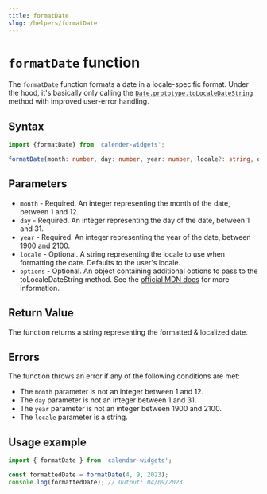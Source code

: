 ```yaml
---
title: formatDate
slug: /helpers/formatDate
---
```


# `formatDate` function
The `formatDate` function formats a date in a locale-specific format. Under the hood, it's basically only calling the [`Date.prototype.toLocaleDateString`](https://developer.mozilla.org/en-US/docs/Web/JavaScript/Reference/Global_Objects/Date/toLocaleDateString) method with improved user-error handling.

## Syntax
```ts
import {formatDate} from 'calender-widgets';

formatDate(month: number, day: number, year: number, locale?: string, options?: Intl.DateTimeFormatOptions);
```

## Parameters
- `month` - Required. An integer representing the month of the date, between 1 and 12.
- `day` - Required. An integer representing the day of the date, between 1 and 31.
- `year` - Required. An integer representing the year of the date, between 1900 and 2100.
- `locale` - Optional. A string representing the locale to use when formatting the date. Defaults to the user's locale.
- `options` - Optional. An object containing additional options to pass to the toLocaleDateString method. See the [official MDN docs](https://developer.mozilla.org/en-US/docs/Web/JavaScript/Reference/Global_Objects/Date/toLocaleDateString) for more information.

## Return Value
The function returns a string representing the formatted & localized date.

## Errors
The function throws an error if any of the following conditions are met:

- The `month` parameter is not an integer between 1 and 12.
- The `day` parameter is not an integer between 1 and 31.
- The `year` parameter is not an integer between 1900 and 2100.
- The `locale` parameter is a string.

## Usage example

```js
import { formatDate } from 'calendar-widgets';

const formattedDate = formatDate(4, 9, 2023);
console.log(formattedDate); // Output: 04/09/2023
```
